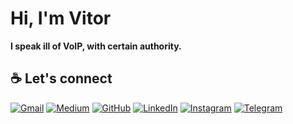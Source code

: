 # Hi, I'm Vitor 

<b> I speak ill of VoIP, with certain authority. </b>

## :coffee: Let's connect 
<p>
	<a href="mailto:contato@vitoru.dev"><img src="https://img.icons8.com/bubbles/50/000000/gmail.png" alt="Gmail"/></a>
  <a href="https://medium.com/@vitor.hov"><img src="https://img.icons8.com/bubbles/50/000000/medium-new.png" alt="Medium"/></a>
	<a href="https://github.com/Otoru"><img src="https://img.icons8.com/bubbles/50/000000/github.png" alt="GitHub"/></a>
	<a href="https://www.linkedin.com/in/vitor-hov/"><img src="https://img.icons8.com/bubbles/50/000000/linkedin.png" alt="LinkedIn"/></a>
	<a href="https://www.instagram.com/vitor.hov/"><img src="https://img.icons8.com/bubbles/50/000000/instagram.png" alt="Instagram"/></a>
	<a href="https://t.me/vitor_hov"><img src="https://img.icons8.com/bubbles/50/000000/telegram-app.png" alt="Telegram"/></a>
</p>
